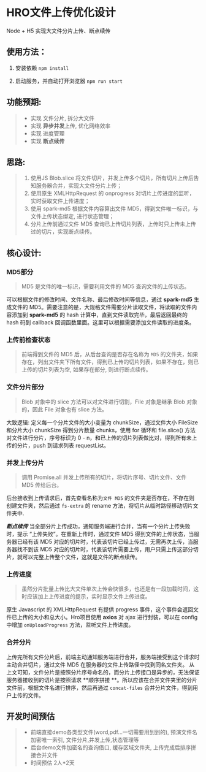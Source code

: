 # HRO文件上传优化设计
Node + H5 实现大文件分片上传、断点续传

## 使用方法：
1. 安装依赖
`npm install`

2. 启动服务，并自动打开浏览器
`npm run start`

## 功能预期:
> - 实现 文件分片, 拆分大文件
> - 实现 **异步并发**上传, 优化网络效率
> - 实现 进度管理
> - 实现 **断点续传**

## 
## 思路: 
> 1. 使用JS Blob.slice 将文件切片，并发上传多个切片，所有切片上传后告知服务器合并，实现大文件分片上传；
> 1. 使用原生 XMLHttpRequest 的 onprogress 对切片上传进度的监听，实时获取文件上传进度；
> 1. 使用 spark-md5 根据文件内容算出文件 MD5，得到文件唯一标识，与文件上传状态绑定, 进行状态管理；
> 1. 分片上传前通过文件 MD5 查询已上传切片列表，上传时只上传未上传过的切片，实现断点续传。

## 
## 核心设计:
### MD5部分
> MD5 是文件的唯一标识，需要利用文件的 MD5 查询文件的上传状态。

可以根据文件的修改时间、文件名称、最后修改时间等信息，通过 **spark-md5** 生成文件的 MD5。需要注意的是，大规格文件需要分片读取文件，将读取的文件内容添加到 **spark-md5** 的 hash 计算中，直到文件读取完毕，最后返回最终的 hash 码到 callback 回调函数里面。这里可以根据需要添加文件读取的进度条。


### 上传前检查状态
> 前端得到文件的 MD5 后，从后台查询是否存在名称为 `MD5` 的文件夹，如果存在，列出文件夹下所有文件，得到已上传的切片列表，如果不存在，则已上传的切片列表为空, 如果存在部分, 则进行断点续传。



### 文件分片部分
> Blob 对象中的 slice 方法可以对文件进行切割，File 对象是继承 Blob 对象的，因此 File 对象也有 slice 方法。



大致逻辑: 定义每一个分片文件的大小变量为 chunkSize，通过文件大小 FileSize 和分片大小 chunkSize 得到分片数量 chunks，使用 for 循环和 file.slice() 方法对文件进行分片，序号标识为 0 - n，和已上传的切片列表做比对，得到所有未上传的分片，push 到请求列表 requestList。


### 并发上传分片
> 调用 Promise.all 并发上传所有的切片，将切片序号、切片文件、文件 MD5 传给后台。



后台接收到上传请求后，首先查看名称为`文件 MD5` 的文件夹是否存在，不存在则创建文件夹，然后通过 `fs-extra` 的 rename 方法，将切片从临时路径移动切片文件夹中.


***断点续传***
当全部分片上传成功，通知服务端进行合并，当有一个分片上传失败时，提示 “上传失败”。在重新上传时，通过文件 MD5 得到文件的上传状态，当服务器已经有该 MD5 对应的切片时，代表该切片已经上传过，无需再次上传，当服务器找不到该 MD5 对应的切片时，代表该切片需要上传，用户只需上传这部分切片，就可以完整上传整个文件，这就是文件的断点续传。


### 上传进度
> 虽然分片批量上传比大文件单次上传会快很多，也还是有一段加载时间，这时应该加上上传进度的提示，实时显示文件上传进度。



原生 Javascript 的 XMLHttpRequest 有提供 progress 事件，这个事件会返回文件已上传的大小和总大小。Hro项目使用 **axios** 对 ajax 进行封装，可以在 config 中增加 `onUploadProgress` 方法，监听文件上传进度。


### 合并分片
上传完所有文件分片后，前端主动通知服务端进行合并，服务端接受到这个请求时主动合并切片，通过文件 MD5 在服务器的文件上传路径中找到同名文件夹。
从上文可知，文件分片是按照分片序号命名的，而分片上传接口是异步的，无法保证服务器接收到的切片是按照请求 **顺序拼接 **。所以应该在合并文件夹里的分片文件前，根据文件名进行排序，然后再通过 `concat-files` 合并分片文件，得到用户上传的文件。


## 开发时间预估
> - 前端直接demo各类型文件(word,pdf...一切需要用到到的), 预演文件名加密唯一索引, 文件分片,并发上传,状态管理等
> - 后台demo文件加密名的查询借口,  缓存区域文件夹, 上传完成后排序拼接合并文件
> - 时间预估 2人*2天



